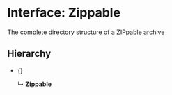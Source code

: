 # Interface: Zippable

The complete directory structure of a ZIPpable archive

## Hierarchy

* {}

  ↳ **Zippable**
